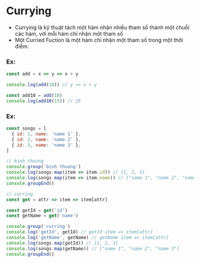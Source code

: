 # Currying

- Currying là kỹ thuật tách một hàm nhận nhiều tham số thành một chuỗi các hàm, với mỗi hàm chỉ nhận một tham số
- Một Curried Fuction là một hàm chỉ nhận một tham số trong một thời điểm.

### Ex:
```js
const add = x => y => x + y

console.log(add(10)) // y => x + y

const add10 = add(10)
console.log(add10(15)) // 25
```

### Ex:
```js
const songs = [
  { id: 1, name: 'name 1' },
  { id: 2, name: 'name 2' },
  { id: 3, name: 'name 3' },
]

// binh thuong
console.group('binh thuong')
console.log(songs.map(item => item.id)) // [1, 2, 3]
console.log(songs.map(item => item.name)) // ["name 1", "name 2", "name 3"]
console.groupEnd()

// curring
const get = attr => item => item[attr]

const getId = get('id')
const getName = get('name')

console.group('curring')
console.log('getId', getId) // getId item => item[attr]
console.log('getName', getName) // getName item => item[attr]
console.log(songs.map(getId)) // [1, 2, 3]
console.log(songs.map(getName)) // ["name 1", "name 2", "name 3"]
console.groupEnd()
```
